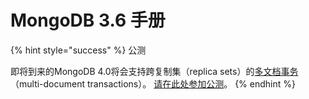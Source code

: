 # MongoDB 3.6 手册

{% hint style="success" %}
公测

即将到来的MongoDB 4.0将会支持跨复制集（replica sets）的[多文档事务](https://docs.mongodb.com/manual/upcoming/)（multi-document transactions）。 [请在此处参加公测](https://www.mongodb.com/transactions)。
{% endhint %}



